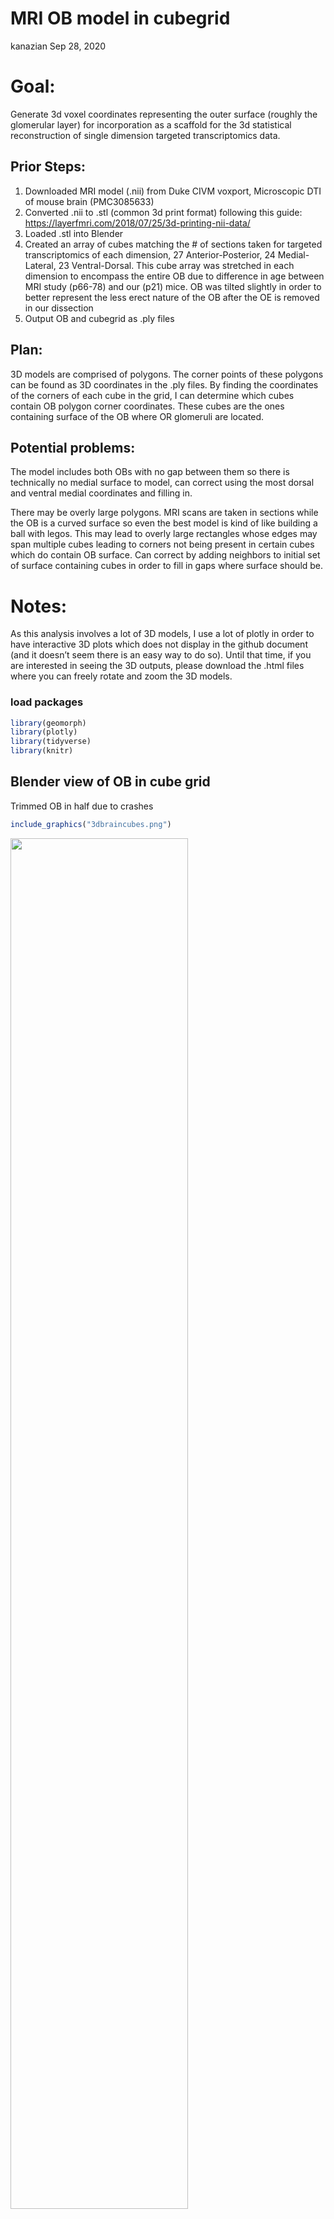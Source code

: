 MRI OB model in cubegrid
================
kanazian
Sep 28, 2020

# Goal:

Generate 3d voxel coordinates representing the outer surface (roughly
the glomerular layer) for incorporation as a scaffold for the 3d
statistical reconstruction of single dimension targeted transcriptomics
data.

## Prior Steps:

1.  Downloaded MRI model (.nii) from Duke CIVM voxport, Microscopic DTI
    of mouse brain (PMC3085633)
2.  Converted .nii to .stl (common 3d print format) following this
    guide: <https://layerfmri.com/2018/07/25/3d-printing-nii-data/>
3.  Loaded .stl into Blender
4.  Created an array of cubes matching the \# of sections taken for
    targeted transcriptomics of each dimension, 27 Anterior-Posterior,
    24 Medial-Lateral, 23 Ventral-Dorsal. This cube array was stretched
    in each dimension to encompass the entire OB due to difference in
    age between MRI study (p66-78) and our (p21) mice. OB was tilted
    slightly in order to better represent the less erect nature of the
    OB after the OE is removed in our dissection
5.  Output OB and cubegrid as .ply files

## Plan:

3D models are comprised of polygons. The corner points of these polygons
can be found as 3D coordinates in the .ply files. By finding the
coordinates of the corners of each cube in the grid, I can determine
which cubes contain OB polygon corner coordinates. These cubes are the
ones containing surface of the OB where OR glomeruli are located.

## Potential problems:

The model includes both OBs with no gap between them so there is
technically no medial surface to model, can correct using the most
dorsal and ventral medial coordinates and filling in.

There may be overly large polygons. MRI scans are taken in sections
while the OB is a curved surface so even the best model is kind of like
building a ball with legos. This may lead to overly large rectangles
whose edges may span multiple cubes leading to corners not being present
in certain cubes which do contain OB surface. Can correct by adding
neighbors to initial set of surface containing cubes in order to fill in
gaps where surface should be.

# Notes:

As this analysis involves a lot of 3D models, I use a lot of plotly in
order to have interactive 3D plots which does not display in the github
document (and it doesn’t seem there is an easy way to do so). Until that
time, if you are interested in seeing the 3D outputs, please download
the .html files where you can freely rotate and zoom the 3D models.

### load packages

``` r
library(geomorph)
library(plotly)
library(tidyverse)
library(knitr)
```

## Blender view of OB in cube grid

Trimmed OB in half due to crashes

``` r
include_graphics("3dbraincubes.png")
```

<img src="3dbraincubes.png" width="75%" height="75%" />

### Using geomorph to read .ply 3D data files

``` r
#,showSpecimen=T if you want to view in rgl
cubes <- read.ply("~/Desktop/obmap/r_analysis/mri_to_R/input/v1_cube.ply") 
brain <- read.ply("~/Desktop/obmap/r_analysis/mri_to_R/input/v2_partial_brain.ply")

cubeverts <- as_tibble(t(cubes$vb)) %>% mutate(position = 1:n())
brainverts <- as_tibble(t(brain$vb)) %>% mutate(position = 1:n())

saveRDS(cubeverts, "~/Desktop/obmap/r_analysis/mri_to_R/output/cubeverts.RDS")
saveRDS(brainverts, "~/Desktop/obmap/r_analysis/mri_to_R/output/brainverts.RDS")
```

### load vertices (polygon corner coordinates)

``` r
cubeverts <- readRDS("~/Desktop/obmap/r_analysis/mri_to_R/output/cubeverts.RDS")
cubeverts %>% ggplot(aes(xpts, ypts)) + geom_point()
```

![](mri_OB_cubed_files/figure-gfm/unnamed-chunk-3-1.png)<!-- -->

``` r
brainverts <- readRDS("~/Desktop/obmap/r_analysis/mri_to_R/output/brainverts.RDS")
brainverts %>% ggplot(aes(ypts, zpts)) + geom_point()
```

![](mri_OB_cubed_files/figure-gfm/unnamed-chunk-3-2.png)<!-- -->

# Initial investigation and dealing with problems

Examining the vertices of the cube file (simpler than brain) indicates
that each corner of a cube has multiple vertices. Since this file breaks
objects down to triangles, a single cube could have as few as 3 or as
many as 6 vertices. Not quite sure how closely neighboring cubes in the
array are positioned, this file indicates small differences. Goal of
this chunk is to determine which vertices are “real” corners by finding
vertices with relatively large and equally spaced distances between them
in each plane. I also know the number of cubes alongside each dimension
and the number of corner vertices should be equal to that number. Also
note that the original cube is CENTERED at 0,0,0 and not at a vertex

``` r
#X, the medial-lateral dimension
cv_x1 <- cubeverts %>% group_by(xpts) %>% count()

cv_x2 <- vector(mode = "double", length = dim(cv_x1)[1])
for (i in 1:dim(cv_x1)[1]) {
  if (i != 1) {
    cv_x2[i] <- abs(cv_x1$xpts[i] - cv_x1$xpts[i-1]) 
  } else {
    cv_x2[i] <- 0
  } #endif
} #endfor

cv_x3 <- unlist(cv_x2)
cv_x <- add_column(cv_x1, cv_x3) %>% as_tibble() %>% mutate(axisorder = 1:n())


#Y, the anterior-posterior dimension
cv_y1 <- cubeverts %>% group_by(ypts) %>% count()

cv_y2 <- vector(mode = "double", length = dim(cv_y1)[1])
for (i in 1:dim(cv_y1)[1]) {
  if (i != 1) {
    cv_y2[i] <- abs(cv_y1$ypts[i] - cv_y1$ypts[i-1]) 
  } else {
    cv_y2[i] <- 0
  } #endif
} #endfor

cv_y3 <- unlist(cv_y2)
cv_y <- add_column(cv_y1, cv_y3) %>% as_tibble() %>% mutate(axisorder = 1:n())


#Z, the ventral-dorsal dimension
cv_z1 <- cubeverts %>% group_by(zpts) %>% count()

cv_z2 <- vector(mode = "double", length = dim(cv_z1)[1])
for (i in 1:dim(cv_z1)[1]) {
  if (i != 1) {
    cv_z2[i] <- abs(cv_z1$zpts[i] - cv_z1$zpts[i-1]) 
  } else {
    cv_z2[i] <- 0
  } #endif
} #endfor

cv_z3 <- unlist(cv_z2)
cv_z <- add_column(cv_z1, cv_z3) %>% as_tibble() %>% mutate(axisorder = 1:n())

#distance between cube edges should be similar to:
(max(cv_y$ypts)-min(cv_y$ypts))/27
```

    ## [1] 0.04412704

``` r
#seems that in cv_y, the 1st and 8th coordinates, 9th and 15th, 16th and 22nd, etc. are vertices that have a similar distance to the cube size for that dimension as well as follow a pattern of aabcbaa|aabcbaa|aabcb....cbaa
#for vertice coordinate arranged from min to max, seq(1,length(x),7) and seq(9,length(x),7) will produce list positions that are "true" corners
trueCornersInOrder <- c(seq(1, 190, 7), seq(9,190,7))
```

# Make df to hold cube grid

Colnames: cube.coord.ml, cube.coord.ap, cube.coord.dv, minML, maxML,
minAP, maxAP, minDV,
maxDV

``` r
#Medial Lateral is X dim in 3D file, low values are more lateral, higher more medial. In OBmap low values are more medial, higher more lateral. Hence need to flip.
mutML <- 24
mutAP <- 27
mutDV <- 23
true_ml <- cv_x %>% filter(axisorder %in% trueCornersInOrder) %>% mutate(cube_ml = rep(seq(mutML,1), each = 2), lim_ml = rep(c("minML", "maxML"),mutML)) %>% select(xpts, cube_ml, lim_ml) %>% spread(lim_ml, xpts)

#Anterior Posterior is Y dim in 3D file, low Y is more posterior, higher more anterior. In OBmap low values are anterior, higher more posterior. Hence need to flip.
true_ap <- cv_y %>% filter(axisorder %in% trueCornersInOrder) %>% mutate(cube_ap = rep(seq(mutAP,1), each = 2), lim_ap = rep(c("minAP", "maxAP"),mutAP)) %>% select(ypts, cube_ap, lim_ap) %>% spread(lim_ap, ypts)

#Dorsal Ventral is Z dim in 3D file, low Z is more ventral, higher more dorsal. In OBmap low values are ventral, higher more dorsal. Hence no need to flip.
true_dv <- cv_z %>% filter(axisorder %in% trueCornersInOrder) %>% mutate(cube_dv = rep(seq(mutDV), each = 2), lim_dv = rep(c("minDV", "maxDV"),mutDV)) %>% select(zpts, cube_dv, lim_dv) %>% spread(lim_dv, zpts)


#make a coordinate grid like in OBMap, however note that the the numbering will be off since there are more cubes in this model (27x24x23) compared to OBMap (24,23,22)
cube_grid <- expand.grid(1:mutAP, 1:mutML, 1:mutDV)
colnames(cube_grid) <- c("cube_ap", "cube_ml", "cube_dv")

grid_coords <- as_tibble(cube_grid) %>% left_join(true_ap, by = "cube_ap") %>% left_join(true_ml, by = "cube_ml") %>% left_join(true_dv, by = "cube_dv") %>% mutate(cube = 1:n()) %>% select(cube, everything()) %>% dplyr::rename("AntPos" = cube_ap, "MedLat" = cube_ml, "VenDor" = cube_dv)
```

### Using vertices from the brain file, check which vertices are within the global cube grid limits. I will use only these vertices for assignments into the cube grid

``` r
xmax <- max(cv_x1$xpts)
xmin <- min(cv_x1$xpts)
ymax <- max(cv_y1$ypts)
ymin <- min(cv_y1$ypts)
zmax <- max(cv_z1$zpts)
zmin <- min(cv_z1$zpts)

betweenX <- which(between(brainverts$xpts, xmin, xmax)) #1,227,597
betweenY <- which(between(brainverts$ypts, ymin, ymax)) #1,113,114
betweenZ <- which(between(brainverts$zpts, zmin, zmax)) #1,159,631
betweenXY <- intersect(betweenX, betweenY) #541,372
betweenXYZ <- intersect(betweenXY, betweenZ) #298,953

brainV_in_cubes <- brainverts[betweenXYZ,]

brainV_in_cubes %>% ggplot(aes(xpts, ypts)) + geom_point()
```

![](mri_OB_cubed_files/figure-gfm/unnamed-chunk-6-1.png)<!-- -->

## Found ~300k vertices that fall within the grid of cubes

Now lets find exactly which cubes have vertices within them.

``` r
hits <- vector("double", length = dim(grid_coords)[1])
for (cube in 1:dim(grid_coords)[1]) {
  verts_in_cube <- length(which(between(brainV_in_cubes$xpts, grid_coords$minML[cube], grid_coords$maxML[cube]) &
        between(brainV_in_cubes$ypts, grid_coords$minAP[cube], grid_coords$maxAP[cube]) &
        between(brainV_in_cubes$zpts, grid_coords$minDV[cube], grid_coords$maxDV[cube])))
  hits[cube] <- verts_in_cube
}
```

## Plot the cubes with vertices

``` r
grid_hits <- grid_coords %>% mutate(hitcount = hits, hitlog = ifelse(hits > 0, TRUE, FALSE))
only_hits <- filter(grid_hits, hitlog == TRUE)

#a little bit of optical nerve seems to have entered the cube grid
weirdbit <- only_hits %>% filter(AntPos > 23 & MedLat > 19 & VenDor < 3) #14 points
getWeird <- only_hits %>% mutate(isWeird = ifelse(AntPos > 23 & MedLat > 19 & VenDor < 3, TRUE, FALSE)) %>% filter(isWeird == FALSE) %>% select(-isWeird) #now missing 14 points

plot_hits <- plot_ly(getWeird, x=~MedLat, y=~AntPos, z=~VenDor, marker=list(size = 6, line = list(color = 'black', width = 0.5)), text=~paste("Hits:", hitcount), type='scatter3d', mode='markers')
plot_hits
```

    ## Warning: `arrange_()` is deprecated as of dplyr 0.7.0.
    ## Please use `arrange()` instead.
    ## See vignette('programming') for more help
    ## This warning is displayed once every 8 hours.
    ## Call `lifecycle::last_warnings()` to see where this warning was generated.

![](mri_OB_cubed_files/figure-gfm/unnamed-chunk-8-1.png)<!-- -->

## Some cubes appear to be missing

This is likely due to relatively flat faces on the object leading to
larger triangles leading to more dispersed vertices. Will try to correct
this by examining neighbors in the cardinal directions and filling spots
that have 2 cardinal neighbors. Manual addition will be done after if
needed.

``` r
#Find_Misses is a function that will find voxels that don't contain OB 3D model vertices but contain surface. Can be used to progressively fill in misses.
#hits is a dataframe with cube_number, AP, ML, DV coordinates, and additional info pertaining to the presence of vertices within a voxel. Coordinate names are AntPos, MedLat, VenDor
#all voxels is a expand.grid voxel framework for all possible AP, ML, DV coordinates. Coordinate names are: cube_ap, cube_ml, cube_dv
#output is a single dataframe with AntPos, MedLat, VenDor coordinates as well as a new variable: type, which indicates whether the point was originally a hit or miss

Find_Misses <- function(hits, all_voxels) {
  #remove coordinates with hits
  nohit_which <- vector("double", length = dim(all_voxels)[1])
  for (cube in 1:dim(all_voxels)[1]) {
  nohit_which[cube] <- length(which(hits$AntPos == all_voxels$cube_ap[cube] & 
                                    hits$MedLat == all_voxels$cube_ml[cube] &
                                    hits$VenDor == all_voxels$cube_dv[cube]))
  }
  nohits <- all_voxels[which(nohit_which == 0),] %>% as_tibble()
  
  #vectors to hold neighboring hits
  neighs_ap <- vector("double", length = dim(nohits)[1])
  neighs_ml <- vector("double", length = dim(nohits)[1])
  neighs_vd <- vector("double", length = dim(nohits)[1])
  
  #find non-hit voxels with two neighbors in a single cardinal direction
  for (cube in 1:dim(nohits)[1]) {
  neighs_ap[cube] <- length(which(between(hits$AntPos, nohits$cube_ap[cube]-1, nohits$cube_ap[cube]+1) &
        hits$AntPos != nohits$cube_ap[cube] &
        hits$MedLat == nohits$cube_ml[cube] &
        hits$VenDor == nohits$cube_dv[cube]))
  
  neighs_ml[cube] <- length(which(between(hits$MedLat, nohits$cube_ml[cube]-1, nohits$cube_ml[cube]+1) &
        hits$MedLat != nohits$cube_ml[cube] &
        hits$AntPos == nohits$cube_ap[cube] &
        hits$VenDor == nohits$cube_dv[cube]))
    
  neighs_vd[cube] <- length(which(between(hits$VenDor, nohits$cube_dv[cube]-1, nohits$cube_dv[cube]+1) &
        hits$VenDor != nohits$cube_dv[cube] &
        hits$MedLat == nohits$cube_ml[cube] &
        hits$AntPos == nohits$cube_ap[cube]))
  }
  
  neigh_grid <- as_tibble(cbind(nohits, neighs_ap, neighs_ml, neighs_vd))
  
  two_neighs <- filter(neigh_grid, neighs_ap == 2 | neighs_ml == 2 | neighs_vd == 2)
  
  simpleHits <- hits %>% select(AntPos:VenDor) %>% mutate(type = "Hit")
  simpleMiss <- two_neighs %>% rename("AntPos" = cube_ap, "MedLat" = cube_ml, "VenDor" = cube_dv) %>% select(AntPos:VenDor) %>% mutate(type = "Missed")
  
  hitandmiss <- bind_rows(simpleHits, simpleMiss)
}

findMissOut_1 <- Find_Misses(getWeird, cube_grid)

#plot round 1  
plot_ly(findMissOut_1, x=~MedLat, y=~AntPos, z=~VenDor, color=~type, marker=list(size = 6, line = list(color = 'black', width = 0.5)), text=~paste("Type:", type), type='scatter3d', mode='markers')
```

    ## Warning in RColorBrewer::brewer.pal(N, "Set2"): minimal value for n is 3, returning requested palette with 3 different levels
    
    ## Warning in RColorBrewer::brewer.pal(N, "Set2"): minimal value for n is 3, returning requested palette with 3 different levels

![](mri_OB_cubed_files/figure-gfm/unnamed-chunk-9-1.png)<!-- -->

### Find Misses Round 2: The Sequel

``` r
findMissOut_2 <- Find_Misses(findMissOut_1, cube_grid)
plot_ly(findMissOut_2, x=~MedLat, y=~AntPos, z=~VenDor, color=~type, marker=list(size = 6, line = list(color = 'black', width = 0.5)), text=~paste("Type:", type), type='scatter3d', mode='markers')
```

    ## Warning in RColorBrewer::brewer.pal(N, "Set2"): minimal value for n is 3, returning requested palette with 3 different levels
    
    ## Warning in RColorBrewer::brewer.pal(N, "Set2"): minimal value for n is 3, returning requested palette with 3 different levels

![](mri_OB_cubed_files/figure-gfm/unnamed-chunk-10-1.png)<!-- -->

``` r
#adding points that DONT have 2 cardinal neighbors aka wont be found in Find_Misses
findMissOut_3 <- findMissOut_2 %>% add_row(AntPos = 22, MedLat = 3, VenDor = 21, type="add")
plot_ly(findMissOut_3, x=~MedLat, y=~AntPos, z=~VenDor, color=~type, marker=list(size = 6, line = list(color = 'black', width = 0.5)), text=~paste("Type:", type), type='scatter3d', mode='markers')
```

![](mri_OB_cubed_files/figure-gfm/unnamed-chunk-10-2.png)<!-- -->

# Declare a national emergency and build a border wall

Originally written in 2018

``` r
most_medial <- findMissOut_3 %>% filter(MedLat == 1)
#for each AP coord, if more than 2 points in AP coord, add a bunch of vd points to fill therange
border_wall <- expand.grid(0,0,0)

for (i in seq(range(most_medial$AntPos)[1],range(most_medial$AntPos)[2])) {
  med_ap_count <- most_medial %>% filter(AntPos == i)
  
  if (dim(med_ap_count)[1] >= 2) {
    min_vd <- min(med_ap_count$VenDor)
    max_vd <- max(med_ap_count$VenDor)
    build_the_wall <- expand.grid(med_ap_count$AntPos[1],med_ap_count$MedLat[1],min_vd:max_vd)
  }
  
  border_wall <- bind_rows(border_wall, build_the_wall)
}

border_wall <- as_tibble(border_wall) %>% rename("AntPos" = Var1, "MedLat" = Var2, "VenDor" = Var3) %>% mutate(type = "Wall") %>% filter(AntPos > 0)

walled <- bind_rows(findMissOut_3, border_wall)
plot_ly(walled, x=~MedLat, y=~AntPos, z=~VenDor, color=~type, marker=list(size = 6, line = list(color = 'black', width = 0.5)), text=~paste("Type:", type), type='scatter3d', mode='markers')
```

![](mri_OB_cubed_files/figure-gfm/unnamed-chunk-11-1.png)<!-- -->

# Add an interior layer

``` r
#define a central coordinate in the middle of the OB, for each hit, note direction toward central coordinate and add a point
#try to avoid multi dimensions, lets instead move along the anterior posterior 
inner_layer <- tibble(AntPos = 0, MedLat = 0, VenDor = 0, type = "init")

for (cube in 1:dim(walled)[1]) {
  if (walled$AntPos[cube] == 1) {
    #if front wall, add a cube directly posterior
    inner_layer <- inner_layer %>% add_row(AntPos = 2, MedLat = walled$MedLat[cube], VenDor = walled$VenDor[cube], type = "F")
  } else if (walled$MedLat[cube] >= 10 && walled$VenDor[cube] >= 13) {
    #if more Lateral and more Dorsal, add a cube more ventral and more medial
    inner_layer <- inner_layer %>% add_row(AntPos = walled$AntPos[cube], MedLat = walled$MedLat[cube], VenDor = walled$VenDor[cube]-1, type = "A") %>% add_row(AntPos = walled$AntPos[cube], MedLat = walled$MedLat[cube]-1, VenDor = walled$VenDor[cube], type = "A")
  } else if (walled$MedLat[cube] >= 10  &&  walled$VenDor[cube] < 13) {
    #if more Lateral and more Ventral, add ...
    inner_layer <- inner_layer %>% add_row(AntPos = walled$AntPos[cube], MedLat = walled$MedLat[cube], VenDor = walled$VenDor[cube]+1, type = "B") %>% add_row(AntPos = walled$AntPos[cube], MedLat = walled$MedLat[cube]-1, VenDor = walled$VenDor[cube], type = "B")
  } else if (walled$MedLat[cube] < 10  &&  walled$VenDor[cube] >= 13) {
    #if more Medial and more Dorsal, add ...
    inner_layer <- inner_layer %>% add_row(AntPos = walled$AntPos[cube], MedLat = walled$MedLat[cube], VenDor = walled$VenDor[cube]-1, type = "C") %>% add_row(AntPos = walled$AntPos[cube], MedLat = walled$MedLat[cube]+1, VenDor = walled$VenDor[cube], type = "C")
  } else if (walled$MedLat[cube] < 10  &&  walled$VenDor[cube] < 13) {
    #if more Medial and more Ventral, add ...
    inner_layer <- inner_layer %>% add_row(AntPos = walled$AntPos[cube], MedLat = walled$MedLat[cube], VenDor = walled$VenDor[cube]+1, type = "D") %>% add_row(AntPos = walled$AntPos[cube], MedLat = walled$MedLat[cube]+1, VenDor = walled$VenDor[cube], type = "D")
  } else {
    #else make a note
    inner_layer <- inner_layer %>% add_row(AntPos = walled$AntPos[cube], MedLat = walled$MedLat[cube], VenDor = walled$VenDor[cube], type = "E")
  }
}
inner_layer %>% group_by(type) %>% count()
```

    ## # A tibble: 6 x 2
    ## # Groups:   type [6]
    ##   type      n
    ##   <chr> <int>
    ## 1 A      1346
    ## 2 B      1118
    ## 3 C      1158
    ## 4 D       956
    ## 5 F        27
    ## 6 init      1

``` r
inners_dups <- inner_layer %>% filter(type != "init")
inner <- inners_dups[-which(duplicated(inners_dups)==TRUE),]

outer <- walled %>% select(-type) %>% mutate(type = "outer") 
like_an_onion <- bind_rows(outer, inner)

plot_ly(like_an_onion, x=~MedLat, y=~AntPos, z=~VenDor, color=~type, marker=list(size = 6, line = list(color = 'black', width = 0.5)), text=~paste("Type:", type), type='scatter3d', mode='markers')
```

![](mri_OB_cubed_files/figure-gfm/unnamed-chunk-12-1.png)<!-- -->

# Export for incorporation with OBMap

``` r
saveRDS(like_an_onion, "~/Desktop/obmap/r_analysis/mri_to_R/output/190218_outer_inner_coords.RDS")
```

# Todo

Clearly some problems with creation of the inner layer. Need to add if
statements to deal with outer voxels that lie on a curve.
